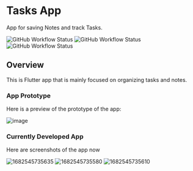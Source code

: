 # Tasks App

App for saving Notes and track Tasks.

![GitHub Workflow Status](https://img.shields.io/github/actions/workflow/status/dersonmutemba/tasks_app/flutter-analyze-and-test.yml?label=tests&logo=github&style=plastic)
![GitHub Workflow Status](https://img.shields.io/github/actions/workflow/status/dersonmutemba/tasks_app/build_android.yml?label=Build%20%28Android%29&logo=android&style=plastic)
![GitHub Workflow Status](https://img.shields.io/github/actions/workflow/status/dersonmutemba/tasks_app/build_ios.yml?label=Build%20%28iOS%29&logo=ios&style=plastic)

## Overview

This is Flutter app that is mainly focused on organizing tasks and notes.

### App Prototype

Here is a preview of the prototype of the app:

![image](https://user-images.githubusercontent.com/55860970/234390949-80c81f81-f16f-4fdb-9b94-b300b1450965.png)



### Currently Developed App

Here are screenshots of the app now

![1682545735635](https://user-images.githubusercontent.com/55860970/234711280-4ac413b4-90f1-4ea6-8297-d3bcbab363b3.jpg) ![1682545735580](https://user-images.githubusercontent.com/55860970/234711360-abded6f9-332e-409d-8291-eed651e6a0bf.jpg) ![1682545735610](https://user-images.githubusercontent.com/55860970/234711435-97e9c338-e9be-4d66-af11-592b0ebace3d.jpg)

